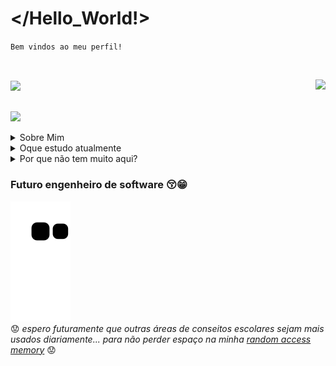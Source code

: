 # </Hello_World!>

`Bem vindos ao meu perfil!`

<br>


<img align="center" src="https://github-readme-stats.vercel.app/api?username=ArtumosGoc&show_icons=true&theme=dracula&include_all_commits=true&count_private=true"/> <img align="right" src="https://camo.githubusercontent.com/d01a201058b04552f5109a5199a4abd6e9cde6ef576848e18be97214cf275f1c/68747470733a2f2f692e70696e696d672e636f6d2f6f726967696e616c732f35312f37322f62652f35313732626532396462653236336231363833623930303130633666313665652e676966"/> 


<br>
<img align="center" src="https://github-readme-stats.vercel.app/api/top-langs/?username=ArtumosGOC&layout=compact&langs_count=10&theme=dracula"/>
<br>
<br>
 
  <details>
    <summary>Sobre Mim</summary>
  
 - ESTUDANTE DO ENSINO MÉDIO 
- ALUNO DA [CODAQUI](https://www.codaqui.dev/)
- ALUNO DA FUNDAÇÃO EDUCERE
  </details>
  <details>
    <summary>Oque estudo atualmente</summary>
 
  `C#`
  `CPP`
  `JS`
  `CSS`
  `Python`
  `HTML`
 !!
 <img src="https://camo.githubusercontent.com/52045ed9d775b4ac9286e51c28b878edca6bb1750815b423c8d06c7976040ab7/68747470733a2f2f6d617274696e63686176657a2e6769746875622e696f2f4173736574732f4c6f676f732f6373686172702e737667" width="40" height="40"/>
 <img src="https://user-images.githubusercontent.com/42747200/46140125-da084900-c26d-11e8-8ea7-c45ae6306309.png" width="35" height="40"/>
 <img src="https://user-images.githubusercontent.com/4727/38117842-2d270f22-336c-11e8-8413-e5daf9ae41e9.png" width="35" height="40"/>
 <img src="https://cdn-icons-png.flaticon.com/512/136/136527.png" width="35" height="40"/>
 <img src="https://cdn-icons-png.flaticon.com/512/5968/5968350.png" width="35" height="40"/>
 <img src="https://cdn-icons-png.flaticon.com/512/136/136528.png" width="35" height="40"/>
 
 </details>
 <details>
   <summary>Por que não tem muito aqui?</summary>
 <br>
 
 
  - Começei a postar coisas recentemente aqui, com o tempo irei adicionando mais coisas ao perfil.

</details>
 
    
###  Futuro engenheiro de software :kissing_closed_eyes::grin:
![Snake animation](https://github.com/ArtumosGoc/ArtumosGoc/blob/output/github-contribution-grid-snake.svg)<br>
:worried: *espero futuramente que outras áreas de conseitos escolares sejam mais usados diariamente... para não perder espaço na minha [random access memory](https://www.techtudo.com.br/noticias/2012/02/o-que-e-memoria-ram-e-qual-sua-funcao.ghtml)* :worried:


